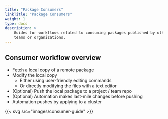 ```yaml
---
title: "Package Consumers"
linkTitle: "Package Consumers"
weight: 1
type: docs
description: >
    Guides for workflows related to consuming packages published by other
    teams or organizations.
---
```


## Consumer workflow overview

- Fetch a local copy of a remote package
- Modify the local copy
  - Either using user-friendly editing commands
  - Or directly modifying the files with a text editor
- (Optional) Push the local package to a project / team repo
- (Optional) Automation makes last-mile changes before pushing
- Automation pushes by applying to a cluster

{{< svg src="images/consumer-guide" >}}
